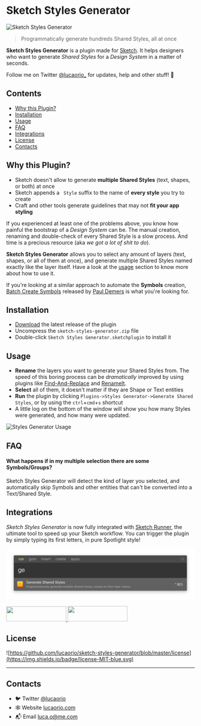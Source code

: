# Sketch Styles Generator
![Sketch Styles Generator](images/img-header.jpg)
> Programmatically generate hundreds Shared Styles, all at once

**Sketch Styles Generator** is a plugin made for [Sketch](http://sketchapp.com). It helps designers who want to generate *Shared Styles* for a *Design System* in a matter of seconds.

Follow me on Twitter [@lucaorio_](https://twitter.com/lucaorio_) for updates, help and other stuff! 🎉

## Contents
- [Why this Plugin?](#why-this-plugin)
- [Installation](#installation)
- [Usage](#usage)
- [FAQ](#faq)
- [Integrations](#integrations)
- [License](#license)
- [Contacts](#contacts)

## Why this Plugin?
* Sketch doesn't allow to generate **multiple Shared Styles** (text, shapes, or both) at once
* Sketch appends a ` Style` suffix to the name of **every style** you try to create
* Craft and other tools generate guidelines that may not **fit your app styling**

If you experienced at least one of the problems above, you know how painful the bootstrap of a *Design System* can be. The manual creation, renaming and double-check of every Shared Style is a slow process. And time is a precious resource (aka *we got a lot of shit to do*).

**Sketch Styles Generator** allows you to select any amount of layers (text, shapes, or all of them at once), and generate multiple Shared Styles named exactly like the layer itself. Have a look at the [usage](#usage) section to know more about how to use it.

If you're looking at a similar approach to automate the **Symbols** creation, [Batch Create Symbols](https://github.com/demersdesigns/sketch-batch-create-symbols) released by [Paul Demers](https://twitter.com/demersdesigns) is what you're looking for.

## Installation
* [Download](https://github.com/lucaorio/sketch-styles-generator/releases/latest) the latest release of the plugin
* Uncompress the `sketch-styles-generator.zip` file
* Double-click `Sketch Styles Generator.sketchplugin` to install it

## Usage
* **Rename** the layers you want to generate your Shared Styles from. The speed of this boring process can be *dramatically* improved by using plugins like [Find-And-Replace](https://github.com/mscodemonkey/Sketch-Find-And-Replace) and [RenameIt](https://github.com/rodi01/RenameIt).
* **Select** all of them, it doesn't matter if they are Shape or Text entities
* **Run** the plugin by clicking `Plugins->Styles Generator->Generate Shared Styles`, or by using the `ctrl`+`cmd`+`s` shortcut
* A little log on the bottom of the window will show you how many Styles were generated, and how many were updated.

![Styles Generator Usage](images/img-usage.gif)

## FAQ
#### What happens if in my multiple selection there are some Symbols/Groups?
Sketch Styles Generator will detect the kind of layer you selected, and automatically skip Symbols and other entities that can't be converted into a Text/Shared Style.

## Integrations
*Sketch Styles Generator* is now fully integrated with [Sketch Runner](http://bit.ly/SketchRunnerWebsite), the ultimate tool to speed up your Sketch workflow. You can trigger the plugin by simply typing its first letters, in pure Spotlight style!

![Sketch Runner Integration](images/img-sketch-runner.jpg)

<a href="http://bit.ly/SketchRunnerWebsite">
  <img width="160" height="40" src="http://sketchrunner.com/img/badge_blue.png">
</a>

<a href="https://sketchpacks.com/lucaorio/sketch-styles-generator/install">
  <img width="160" height="41" src="http://sketchpacks-com.s3.amazonaws.com/assets/badges/sketchpacks-badge-install.png" >
</a>

## License
![https://github.com/lucaorio/sketch-styles-generator/blob/master/license](https://img.shields.io/badge/license-MIT-blue.svg)

***

## Contacts
* 🐦 Twitter [@lucaorio](http://twitter.com/@lucaorio_)
* 🕸 Website [lucaorio.com](http://lucaorio.com)
* 📬 Email [luca.o@me.com](mailto:luca.o@me.com)
